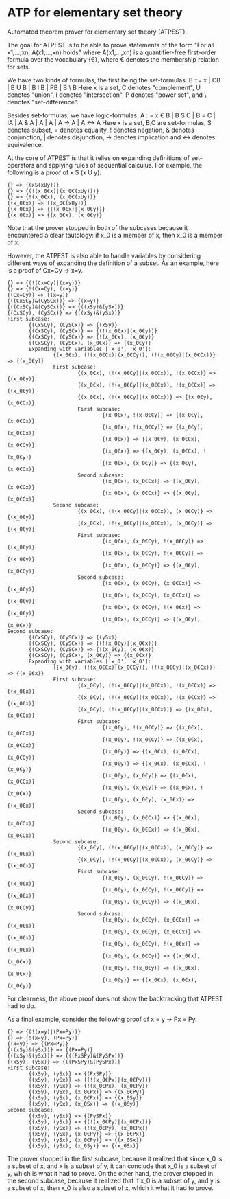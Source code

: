 # ATP for elementary set theory
 Automated theorem prover for elementary set theory (ATPEST).
 
 The goal for ATPEST is to be able to prove statements of the form
 "For all x1,...,xn, A(x1,...,xn) holds"
 where A(x1,...,xn) is a quantifier-free first-order formula over the vocabulary {€}, where € denotes the membership relation for sets.
 
 We have two kinds of formulas, the first being the set-formulas.
 B ::= x | CB | B U B | B I B | PB | B \ B
 Here x is a set, C denotes "complement", U denotes "union", I denotes "intersection", P denotes "power set", and \ denotes "set-difference".
 
 Besides set-formulas, we have logic-formulas.
 A ::= x € B | B S C | B = C | !A | A & A | A | A | A -> A | A <-> A
 Here x is a set, B,C are set-formulas, S denotes subset, = denotes equality, ! denotes negation, & denotes conjunction,
 | denotes disjunction, -> denotes implication and <-> denotes equivalence.
 
 At the core of ATPEST is that it relies on expanding definitions of set-operators and applying rules of sequential calculus.
 For example, the following is a proof of x S (x U y).
 ```
 {} => {(xS(xUy))}
 {} => {(!(x_0€x)|(x_0€(xUy)))}
 {} => {!(x_0€x), (x_0€(xUy))}
 {(x_0€x)} => {(x_0€(xUy))}
 {(x_0€x)} => {((x_0€x)|(x_0€y))}
 {(x_0€x)} => {(x_0€x), (x_0€y)}
 ```
 Note that the prover stopped in both of the subcases because it encountered a clear tautology: if x_0 is a member of x, then x_0 is a member of x.

 However, the ATPEST is also able to handle variables by considering different ways of expanding the definition of a subset.
 As an example, here is a proof of Cx=Cy -> x=y.
 ```
 {} => {(!(Cx=Cy)|(x=y))}
 {} => {!(Cx=Cy), (x=y)}
 {(Cx=Cy)} => {(x=y)}
 {((CxSCy)&(CySCx))} => {(x=y)}
 {((CxSCy)&(CySCx))} => {((xSy)&(ySx))}
 {(CxSCy), (CySCx)} => {((xSy)&(ySx))}
 First subcase:
        {(CxSCy), (CySCx)} => {(xSy)}
        {(CxSCy), (CySCx)} => {(!(x_0€x)|(x_0€y))}
        {(CxSCy), (CySCx)} => {!(x_0€x), (x_0€y)}
        {(CxSCy), (CySCx), (x_0€x)} => {(x_0€y)}
        Expanding with variables ['x_0', 'x_0']:
                {(x_0€x), (!(x_0€Cx)|(x_0€Cy)), (!(x_0€Cy)|(x_0€Cx))} => {(x_0€y)}
                First subcase:
                        {(x_0€x), (!(x_0€Cy)|(x_0€Cx)), !(x_0€Cx)} => {(x_0€y)}
                        {(x_0€x), (!(x_0€Cy)|(x_0€Cx)), !(x_0€Cx)} => {(x_0€y)}
                        {(x_0€x), (!(x_0€Cy)|(x_0€Cx))} => {(x_0€y), (x_0€Cx)}
                        First subcase:
                                {(x_0€x), !(x_0€Cy)} => {(x_0€y), (x_0€Cx)}
                                {(x_0€x), !(x_0€Cy)} => {(x_0€y), (x_0€Cx)}
                                {(x_0€x)} => {(x_0€y), (x_0€Cx), (x_0€Cy)}
                                {(x_0€x)} => {(x_0€y), (x_0€Cx), !(x_0€y)}
                                {(x_0€x), (x_0€y)} => {(x_0€y), (x_0€Cx)}
                        Second subcase:
                                {(x_0€x), (x_0€Cx)} => {(x_0€y), (x_0€Cx)}
                                {(x_0€x), (x_0€Cx)} => {(x_0€y), (x_0€Cx)}
                Second subcase:
                        {(x_0€x), (!(x_0€Cy)|(x_0€Cx)), (x_0€Cy)} => {(x_0€y)}
                        {(x_0€x), (!(x_0€Cy)|(x_0€Cx)), (x_0€Cy)} => {(x_0€y)}
                        First subcase:
                                {(x_0€x), (x_0€Cy), !(x_0€Cy)} => {(x_0€y)}
                                {(x_0€x), (x_0€Cy), !(x_0€Cy)} => {(x_0€y)}
                                {(x_0€x), (x_0€Cy)} => {(x_0€y), (x_0€Cy)}
                        Second subcase:
                                {(x_0€x), (x_0€Cy), (x_0€Cx)} => {(x_0€y)}
                                {(x_0€x), (x_0€Cy), (x_0€Cx)} => {(x_0€y)}
                                {(x_0€x), (x_0€Cy), !(x_0€x)} => {(x_0€y)}
                                {(x_0€x), (x_0€Cy)} => {(x_0€y), (x_0€x)}
 Second subcase:
        {(CxSCy), (CySCx)} => {(ySx)}
        {(CxSCy), (CySCx)} => {(!(x_0€y)|(x_0€x))}
        {(CxSCy), (CySCx)} => {!(x_0€y), (x_0€x)}
        {(CxSCy), (CySCx), (x_0€y)} => {(x_0€x)}
        Expanding with variables ['x_0', 'x_0']:
                {(x_0€y), (!(x_0€Cx)|(x_0€Cy)), (!(x_0€Cy)|(x_0€Cx))} => {(x_0€x)}
                First subcase:
                        {(x_0€y), (!(x_0€Cy)|(x_0€Cx)), !(x_0€Cx)} => {(x_0€x)}
                        {(x_0€y), (!(x_0€Cy)|(x_0€Cx)), !(x_0€Cx)} => {(x_0€x)}
                        {(x_0€y), (!(x_0€Cy)|(x_0€Cx))} => {(x_0€x), (x_0€Cx)}
                        First subcase:
                                {(x_0€y), !(x_0€Cy)} => {(x_0€x), (x_0€Cx)}
                                {(x_0€y), !(x_0€Cy)} => {(x_0€x), (x_0€Cx)}
                                {(x_0€y)} => {(x_0€x), (x_0€Cx), (x_0€Cy)}
                                {(x_0€y)} => {(x_0€x), (x_0€Cx), !(x_0€y)}
                                {(x_0€y), (x_0€y)} => {(x_0€x), (x_0€Cx)}
                                {(x_0€y), (x_0€y)} => {(x_0€x), !(x_0€x)}
                                {(x_0€y), (x_0€y), (x_0€x)} => {(x_0€x)}
                        Second subcase:
                                {(x_0€y), (x_0€Cx)} => {(x_0€x), (x_0€Cx)}
                                {(x_0€y), (x_0€Cx)} => {(x_0€x), (x_0€Cx)}
                Second subcase:
                        {(x_0€y), (!(x_0€Cy)|(x_0€Cx)), (x_0€Cy)} => {(x_0€x)}
                        {(x_0€y), (!(x_0€Cy)|(x_0€Cx)), (x_0€Cy)} => {(x_0€x)}
                        First subcase:
                                {(x_0€y), (x_0€Cy), !(x_0€Cy)} => {(x_0€x)}
                                {(x_0€y), (x_0€Cy), !(x_0€Cy)} => {(x_0€x)}
                                {(x_0€y), (x_0€Cy)} => {(x_0€x), (x_0€Cy)}
                        Second subcase:
                                {(x_0€y), (x_0€Cy), (x_0€Cx)} => {(x_0€x)}
                                {(x_0€y), (x_0€Cy), (x_0€Cx)} => {(x_0€x)}
                                {(x_0€y), (x_0€Cy), !(x_0€x)} => {(x_0€x)}
                                {(x_0€y), (x_0€Cy)} => {(x_0€x), (x_0€x)}
                                {(x_0€y), !(x_0€y)} => {(x_0€x), (x_0€x)}
                                {(x_0€y)} => {(x_0€x), (x_0€x), (x_0€y)}
 ```
 For clearness, the above proof does not show the backtracking that ATPEST had to do.

 As a final example, consider the following proof of x = y -> Px = Py.
 ```
 {} => {(!(x=y)|(Px=Py))}
 {} => {!(x=y), (Px=Py)}
 {(x=y)} => {(Px=Py)}
 {((xSy)&(ySx))} => {(Px=Py)}
 {((xSy)&(ySx))} => {((PxSPy)&(PySPx))}
 {(xSy), (ySx)} => {((PxSPy)&(PySPx))}
 First subcase:
        {(xSy), (ySx)} => {(PxSPy)}
        {(xSy), (ySx)} => {(!(x_0€Px)|(x_0€Py))}
        {(xSy), (ySx)} => {!(x_0€Px), (x_0€Py)}
        {(xSy), (ySx), (x_0€Px)} => {(x_0€Py)}
        {(xSy), (ySx), (x_0€Px)} => {(x_0Sy)}
        {(xSy), (ySx), (x_0Sx)} => {(x_0Sy)}
 Second subcase:
        {(xSy), (ySx)} => {(PySPx)}
        {(xSy), (ySx)} => {(!(x_0€Py)|(x_0€Px))}
        {(xSy), (ySx)} => {!(x_0€Py), (x_0€Px)}
        {(xSy), (ySx), (x_0€Py)} => {(x_0€Px)}
        {(xSy), (ySx), (x_0€Py)} => {(x_0Sx)}
        {(xSy), (ySx), (x_0Sy)} => {(x_0Sx)}
 ```
 The prover stopped in the first subcase, because it realized that since x_0 is a subset of x, and x is a subset of y, it can conclude that x_0 is a subset of y, which is
 what it had to prove. On the other hand, the prover stopped in the second subcase, because it realized that if x_0 is a subset of y, and y is a subset of x, then x_0
 is also a subset of x, which it what it had to prove.
